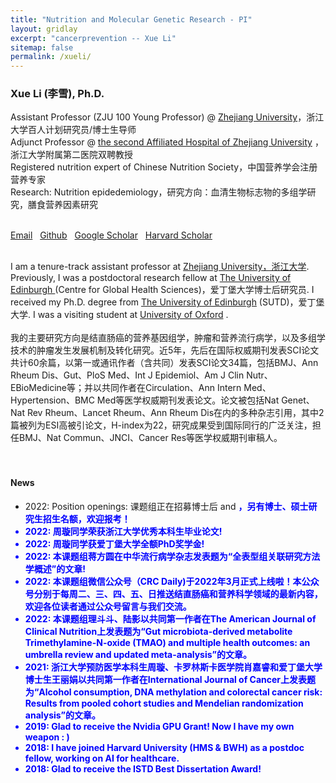 ```yaml
---
title: "Nutrition and Molecular Genetic Research - PI"
layout: gridlay
excerpt: "cancerprevention -- Xue Li"
sitemap: false
permalink: /xueli/
---  
```

  
  

<h3>Xue Li (李雪), Ph.D.</h3>

Assistant Professor (ZJU 100 Young Professor) @ [Zhejiang University](https://www.zju.edu.cn/)，浙江大学百人计划研究员/博士生导师<br>
Adjunct Professor @ <a href="http://www.z2hospital.com/">the second Affiliated Hospital of Zhejiang University</a> ，浙江大学附属第二医院双聘教授<br>
Registered nutrition expert of Chinese Nutrition Society，中国营养学会注册营养专家<br>
Research: Nutrition epidedemiology，研究方向：血清生物标志物的多组学研究，膳食营养因素研究 <br>
<br>

<a href="mailto:xueli157@zju.edu.cn">Email</a> &nbsp;
<a href="http://github.com/jiesutd">Github</a> &nbsp;
<a href="https://scholar.google.com.sg/citations?user=zHidLmYAAAAJ&amp;hl=en&amp;authuser=1">Google Scholar</a> &nbsp;
<a href="https://scholar.harvard.edu/jieyang">Harvard Scholar</a>
    
<!-- <font color="red"><b>I am on the academic job market this year.</b> </font> 
<br> -->
<br>
I am a tenure-track assistant professor at <a href="https://www.zju.edu.cn/">Zhejiang University，浙江大学</a>. Previously, I was a postdoctoral research fellow at <a href="https://www.harvard.edu/">The University of Edinburgh </a> (Centre for Global Health Sciences)，爱丁堡大学博士后研究员. I received my Ph.D. degree from <a href="http://www.sutd.edu.sg/">The University of Edinburgh</a> (SUTD)，爱丁堡大学. I was a visiting student at <a href="http://www.ox.ac.uk/">University of Oxford</a> . <br> 

<br>
 我的主要研究方向是结直肠癌的营养基因组学，肿瘤和营养流行病学，以及多组学技术的肿瘤发生发展机制及转化研究。近5年，先后在国际权威期刊发表SCI论文共计60余篇，以第一或通讯作者（含共同）发表SCI论文34篇，包括BMJ、Ann Rheum Dis、Gut、PloS Med、Int J Epidemiol、Am J Clin Nutr、EBioMedicine等；并以共同作者在Circulation、Ann Intern Med、Hypertension、BMC Med等医学权威期刊发表论文。论文被包括Nat Genet、Nat Rev Rheum、Lancet Rheum、Ann Rheum Dis在内的多种杂志引用，其中2篇被列为ESI高被引论文，H-index为22，研究成果受到国际同行的广泛关注，担任BMJ、Nat Commun、JNCI、Cancer Res等医学权威期刊审稿人。<br>

<br>


<br>
<h4>News</h4>
<ul>
  <li>2022: Position openings: 课题组正在招募博士后</a> </font></b> and <b><font color="blue">，另有博士、硕士研究生招生名额，欢迎报考！ </li>
  <li>2022: 周璇同学荣获浙江大学优秀本科生毕业论文! </li>
  <li>2022: 周璇同学获爱丁堡大学全额PhD奖学金! </li>
  <li>2022: 本课题组蒋方圆在中华流行病学杂志发表题为“全表型组关联研究方法学概述”的文章! </li>
  <li>2022: 本课题组微信公众号（CRC Daily)于2022年3月正式上线啦！本公众号分别于每周二、三、四、五、日推送结直肠癌和营养科学领域的最新内容，欢迎各位读者通过公众号留言与我们交流。 </li>
  <li>2022: 本课题组理斗斗、陆影以共同第一作者在The American Journal of Clinical Nutrition上发表题为“Gut microbiota-derived metabolite Trimethylamine-N-oxide (TMAO) and multiple health outcomes: an umbrella review and updated meta-analysis”的文章。 </li>
  <li>2021:  浙江大学预防医学本科生周璇、卡罗林斯卡医学院肖嘉睿和爱丁堡大学博士生王丽娟以共同第一作者在International Journal of Cancer上发表题为“Alcohol consumption, DNA methylation and colorectal cancer risk: Results from pooled cohort studies and Mendelian randomization analysis”的文章。 </li>
<!-- <li>2019-Mar:  Our journal paper "From Gensis to Creole language: Transfer Learning for Singlish Universal Dependencies Parsing and POS Tagging" is accepted by TALLIP.</li>
  <li>2019-Feb:  Our short paper "Subword Encoding in Lattice LSTM for Chinese Word Segmentation" is accepted by NAACL 2019.</li> -->
  <li>2019:  Glad to receive the Nvidia GPU Grant! Now I have my own weapon : )</li>
  <li>2018: I have joined Harvard University (HMS &amp; BWH) as a postdoc fellow, working on AI for healthcare.  </li>
  <li>2018:  Glad to receive the ISTD Best Dissertation Award! </li>
 <!--  <li>2018-Sep:  <font color="red">I graduate! <a href="img/person/Graduate.jpeg">Pic</a></font>  </li>
   <li>2018-Sep:  Glad to be ranked as Top 3 Python GitHub developers in Singapore by <a href="http://git-awards.com/users?country=singapore&language=python">git-awards</a>.</li>
  <li>2018-Aug:  Honored to be recognized as the Outstanding Reviewer at ACL 2018 and COLING 2018.</li>
  <li>2018-Jul:  Our <a href="https://arxiv.org/abs/1711.03759">YEDDA</a> system has won the <font color="red"> Best Demonstration Paper Nomination in ACL 2018. </font> </li>
  <li>2018-Jun:  Our paper "<a href="https://arxiv.org/abs/1806.04470">Design Challenges and Misconceptions in Neural Sequence Labeling</a>" receives <font color="red"><b>COLING 2018 Best Paper Award!</b> </font> </li> -->
<!--   <li>2018-May:  One paper has been accepted by COLING 2018.</li>
  <li>2018-May:  Three papers have been accepted by ACL 2018 (1 long + 2 demo; all first/co-first author), see you at Melbourne!</li>
  <li>2018-Apr:  I am going to visit the <a href="http://www.ox.ac.uk/"> University of Oxford</a> in May. Excited!</li>
  <li>2018-Feb:  Glad to serve as PC member for COLING 2018 and NLPCC 2018.</li>
  <li>2017-Nov:  Glad to serve as PC member for ACL 2018.</li>
  <li>2017-Jun:  One paper has been accepted by RANLP 2017 as regular paper, accepted rate: 14%.</li>
  <li>2017-Apr:  One paper has been accepted by CoNLL 2017.</li>
  <li>2017-Mar:  Two papers have been accepted by ACL 2017 as long paper. </li> -->
</ul>

<!-- <br/>
<h4>Education and Experience</h4>
<ul>
  <li><b>2020-present:  <a href="https://www.zju.edu.cn/">Zhejiang University</a>, Hangzhou, China.</b> </li>
  Assistant Professor (ZJU100 Young Professor, 百人计划研究员).<br>
  <I>Research: AI for medicine and public health.</I><br>
  <li><b>2018-2020:  <a href="https://www.harvard.edu/">Harvard University</a> (Harvard Medical School & BWH), Boston, USA.</b> </li>
  Postdoctoral Research Fellow.<br>
  <I>Research: Medical and clinical NLP, AI for healthcare.</I><br>
  <li><b>2014-2018:  <a href="http://www.sutd.edu.sg/">Singapore University of Technology and Design</a>, Singapore.</b></li>
  Ph.D. in Computer Science. <br>
  <I>Research: Deep learning for NLP, Deep Sequence Models.</I> <br>
  <I>ISTD Best Dissertation Award</I>
  <li><b>2018-2018:  <a href="http://www.ox.ac.uk/">University of Oxford</a>, Oxford, UK.</b></li>   
  Visiting Ph.D. Student. <br>
  <I>Research: NLP for finance analysis.</I> 
  <li><b>2011-2014:  <a href="http://english.ucas.ac.cn/">University of Chinese Academy of Sciences</a>, Beijing, China. </b></li>
  Master in Microelectronics.<br>
  <I>Research: Graphene based transistor.</I>
  <li><b>2007-2011:  <a href="http://www.cqu.edu.cn/">Chongqing University</a>, Chongqing, China. </b></li>
  Bachelor in Electronics, honour class. <br>
  Bachelor in Physics (double degree).
</ul> -->
